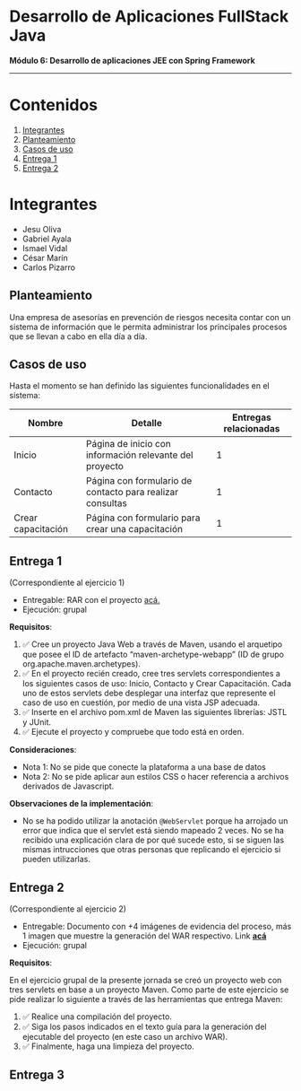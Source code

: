 # Desarrollo de Aplicaciones FullStack Java

**Módulo 6: Desarrollo de aplicaciones JEE con Spring Framework**

-----

# Contenidos

1. [Integrantes](#integrantes)
1. [Planteamiento](#planteamiento)
1. [Casos de uso](#casos-de-uso)
1. [Entrega 1](#entrega-1)
1. [Entrega 2](#entrega-2)


# Integrantes  

- Jesu Oliva
- Gabriel Ayala
- Ismael Vidal
- César Marín
- Carlos Pizarro 


## Planteamiento


Una empresa de asesorías en prevención de riesgos necesita contar con un sistema de información
que le permita administrar los principales procesos que se llevan a cabo en ella día a día.

## Casos de uso

Hasta el momento se han definido las siguientes funcionalidades en el sistema:

|Nombre|Detalle|Entregas relacionadas|  
|------|-------|-------|  
| Inicio | Página de inicio con información relevante del proyecto | 1 |  
| Contacto | Página con formulario de contacto para realizar consultas | 1 |  
| Crear capacitación | Página con formulario para crear una capacitación | 1 |  


## Entrega 1  

(Correspondiente al ejercicio 1)

- Entregable: RAR con el proyecto [acá.](https://github.com/CarlosPizarroMorales/modulo6/releases/tag/v1.0.0)  
- Ejecución: grupal  

**Requisitos**:

1. ✅ Cree un proyecto Java Web a través de Maven, usando el arquetipo que posee el ID de artefacto “maven-archetype-webapp” (ID de grupo org.apache.maven.archetypes).
1. ✅ En el proyecto recién creado, cree tres servlets correspondientes a los siguientes casos de uso: Inicio, Contacto y Crear Capacitación. Cada uno de estos servlets debe desplegar una interfaz que represente el caso de uso en cuestión, por medio de una vista JSP adecuada.  
1. ✅ Inserte en el archivo pom.xml de Maven las siguientes librerías: JSTL y JUnit. 
1. ✅ Ejecute el proyecto y compruebe que todo está en orden.  

**Consideraciones**:
- Nota 1: No se pide que conecte la plataforma a una base de datos
- Nota 2: No se pide aplicar aun estilos CSS o hacer referencia a archivos derivados de Javascript.

**Observaciones de la implementación**:  

- No se ha podido utilizar la anotación `@WebServlet` porque ha arrojado un error que indica que el servlet está siendo mapeado 2 veces. No se ha recibido una explicación clara de por qué sucede esto, si se siguen las mismas intrucciones que otras personas que replicando el ejercicio si pueden utilizarlas.
 


## Entrega 2

(Correspondiente al ejercicio 2)

- Entregable: Documento con +4 imágenes de evidencia del proceso, más 1 imagen que muestre la generación del WAR respectivo. Link [**acá**](https://docs.google.com/document/d/1VfBRr2oTsQlwmBeeQ9wOjFSOMdCIYm4tACyrU4FlZrQ/edit?usp=sharing)  
- Ejecución: grupal  

**Requisitos**:
  
En el ejercicio grupal de la presente jornada se creó un proyecto web con tres servlets en base a un proyecto Maven. Como parte de este ejercicio se pide realizar lo siguiente a través de las herramientas que entrega Maven:  

1. ✅ Realice una compilación del proyecto.
1. ✅ Siga los pasos indicados en el texto guía para la generación del ejecutable del proyecto (en este caso un archivo WAR).  
1. ✅ Finalmente, haga una limpieza del proyecto.  

## Entrega 3



